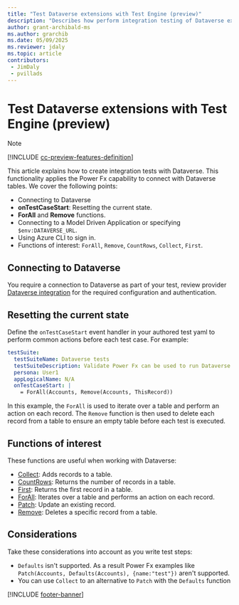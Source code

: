 ```yaml
---
title: "Test Dataverse extensions with Test Engine (preview)"
description: "Describes how perform integration testing of Dataverse extensions with Test Engine."
author: grant-archibald-ms
ms.author: grarchib
ms.date: 05/09/2025
ms.reviewer: jdaly
ms.topic: article
contributors:
 - JimDaly
 - pvillads
---
```


# Test Dataverse extensions with Test Engine (preview)

> [!NOTE]
> [!INCLUDE [cc-preview-features-definition](../includes/cc-preview-features-definition.md)]

This article explains how to create integration tests with Dataverse. This functionality applies the Power Fx capability to connect with Dataverse tables. We cover the following points:

- Connecting to Dataverse
- **onTestCaseStart**: Resetting the current state.
- **ForAll** and **Remove** functions.
- Connecting to a Model Driven Application or specifying `$env:DATAVERSE_URL`.
- Using Azure CLI to sign in.
- Functions of interest: `ForAll`, `Remove`, `CountRows`, `Collect`, `First`.

## Connecting to Dataverse

You require a connection to Dataverse as part of your test, review provider [Dataverse integration](./providers.md#provider-dataverse-integration) for the required configuration and authentication.

## Resetting the current state

Define the `onTestCaseStart` event handler in your authored test yaml to perform common actions before each test case. For example:

```yaml
testSuite:
  testSuiteName: Dataverse tests
  testSuiteDescription: Validate Power Fx can be used to run Dataverse integration tests
  persona: User1
  appLogicalName: N/A
  onTestCaseStart: |
    = ForAll(Accounts, Remove(Accounts, ThisRecord))
```

In this example, the `ForAll` is used to iterate over a table and perform an action on each record. The `Remove` function is then used to delete each record from a table to ensure an empty table before each test is executed.

## Functions of interest

These functions are useful when working with Dataverse:

- [Collect](../power-fx/reference/function-clear-collect-clearcollect.md#collect): Adds records to a table.
- [CountRows](../power-fx/reference/function-table-counts.md): Returns the number of records in a table.
- [First](../power-fx/reference/function-first-last.md): Returns the first record in a table.
- [ForAll](../power-fx/reference/function-forall.md): Iterates over a table and performs an action on each record.
- [Patch](../power-fx/reference/function-patch.md): Update an existing record.
- [Remove](../power-fx/reference/function-remove-removeif.md): Deletes a specific record from a table.

## Considerations

Take these considerations into account as you write test steps:

- `Defaults` isn't supported. As a result Power Fx examples like `Patch(Accounts, Defaults(Accounts), {name:"test"})` aren't supported. 
- You can use `Collect` to an alternative to `Patch` with the `Defaults` function

[!INCLUDE [footer-banner](../includes/footer-banner.md)]

